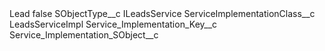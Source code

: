 <?xml version="1.0" encoding="UTF-8"?>
<CustomMetadata xmlns="http://soap.sforce.com/2006/04/metadata" xmlns:xsi="http://www.w3.org/2001/XMLSchema-instance" xmlns:xsd="http://www.w3.org/2001/XMLSchema">
    <label>Lead</label>
    <protected>false</protected>
    <values>
        <field>SObjectType__c</field>
        <value xsi:type="xsd:string">ILeadsService</value>
    </values>
    <values>
        <field>ServiceImplementationClass__c</field>
        <value xsi:type="xsd:string">LeadsServiceImpl</value>
    </values>
    <values>
        <field>Service_Implementation_Key__c</field>
        <value xsi:nil="true"/>
    </values>
    <values>
        <field>Service_Implementation_SObject__c</field>
        <value xsi:nil="true"/>
    </values>
</CustomMetadata>
